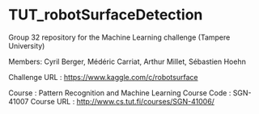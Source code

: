 # TUT_robotSurfaceDetection
Group 32 repository for the Machine Learning challenge (Tampere University)

Members: Cyril Berger, Médéric Carriat, Arthur Millet, Sébastien Hoehn

Challenge URL : https://www.kaggle.com/c/robotsurface

Course : Pattern Recognition and Machine Learning
Course Code : SGN-41007
Course URL : http://www.cs.tut.fi/courses/SGN-41006/
